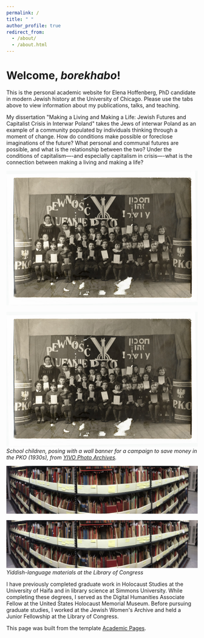 ```yaml
---
permalink: /
title: " "
author_profile: true
redirect_from: 
  - /about/
  - /about.html
---
```



Welcome, *borekhabo*!
======
This is the personal academic website for Elena Hoffenberg, PhD candidate in modern Jewish history at the University of Chicago. Please use the tabs above to view information about my publications, talks, and teaching. 

My dissertation "Making a Living and Making a Life: Jewish Futures and Capitalist Crisis in Interwar Poland" takes the Jews of interwar Poland as an example of a community populated by individuals thinking through a moment of change. How do conditions make possible or foreclose imaginations of the future? What personal and communal futures are possible, and what is the relationship between the two? Under the conditions of capitalism—-and especially capitalism in crisis—-what is the connection between making a living and making a life? 

![Class of children stand in front of banner with Polish and Hebrew](https://github.com/elehoff/elehoff.github.io/blob/d3e1182567ae59699b2f6303b169a3d8b6e15851/images/yarg120po6736.jpg)

![](images/yarg120po6736.jpg)
*School children, posing with a wall banner for a campaign to save money in the PKO (1930s), from [YIVO Photo Archives](http://polishjews.yivoarchives.org/archive/index.php?p=collections/controlcard&id=20742).*

![Pamphlets and books in boxes on metal shelves](https://github.com/elehoff/elehoff.github.io/blob/d3e1182567ae59699b2f6303b169a3d8b6e15851/images/banner.jpg)

![](images/banner.jpg)
*Yiddish-language materials at the Library of Congress*

I have previously completed graduate work in Holocaust Studies at the University of Haifa and in library science at Simmons University. While completing these degrees, I served as the Digital Humanities Associate Fellow at the United States Holocaust Memorial Museum. Before pursuing graduate studies, I worked at the Jewish Women's Archive and held a Junior Fellowship at the Library of Congress.

This page was built from the template [Academic Pages](https://academicpages.github.io/markdown/).